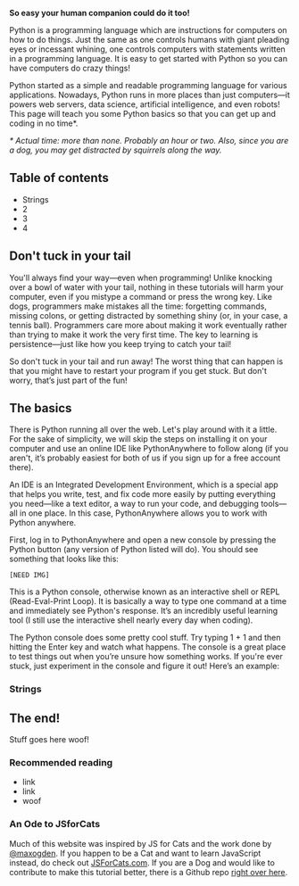 **So easy your human companion could do it too!**

Python is a programming language which are instructions for computers on how to do things. Just the same as one controls humans with giant pleading eyes or incessant whining, one controls computers with statements written in a programming language. It is easy to get started with Python so you can have computers do crazy things!

Python started as a simple and readable programming language for various applications. Nowadays, Python runs in more places than just computers—it powers web servers, data science, artificial intelligence, and even robots! This page will teach you some Python basics so that you can get up and coding in no time*.

_* Actual time: more than none. Probably an hour or two. Also, since you are a dog, you may get distracted by squirrels along the way._

## Table of contents

- Strings
- 2
- 3
- 4

## Don't tuck in your tail

You'll always find your way—even when programming! Unlike knocking over a bowl of water with your tail, nothing in these tutorials will harm your computer, even if you mistype a command or press the wrong key. Like dogs, programmers make mistakes all the time: forgetting commands, missing colons, or getting distracted by something shiny (or, in your case, a tennis ball). Programmers care more about making it work eventually rather than trying to make it work the very first time. The key to learning is persistence—just like how you keep trying to catch your tail!

So don't tuck in your tail and run away! The worst thing that can happen is that you might have to restart your program if you get stuck. But don't worry, that’s just part of the fun!

## The basics

There is Python running all over the web. Let's play around with it a little. For the sake of simplicity, we will skip the steps on installing it on your computer and use an online IDE like PythonAnywhere to follow along (if you aren't, it’s probably easiest for both of us if you sign up for a free account there). 

An IDE is an Integrated Development Environment, which is a special app that helps you write, test, and fix code more easily by putting everything you need—like a text editor, a way to run your code, and debugging tools—all in one place. In this case, PythonAnywhere allows you to work with Python anywhere.

First, log in to PythonAnywhere and open a new console by pressing the Python button (any version of Python listed will do). You should see something that looks like this:

`[NEED IMG]`

This is a Python console, otherwise known as an interactive shell or REPL (Read-Eval-Print Loop). It is basically a way to type one command at a time and immediately see Python's response. It’s an incredibly useful learning tool (I still use the interactive shell nearly every day when coding).

The Python console does some pretty cool stuff. Try typing 1 + 1 and then hitting the Enter key and watch what happens. The console is a great place to test things out when you’re unsure how something works. If you're ever stuck, just experiment in the console and figure it out! Here’s an example:

### Strings


## The end!

Stuff goes here woof!

### Recommended reading

- link
- link
- woof

### An Ode to JSforCats

Much of this website was inspired by JS for Cats and the work done by <a href="https://github.com/max-mapper" target="_blank">@maxogden</a>. If you happen to be a Cat and want to learn JavaScript instead, do check out <a href="http://jsforcats.com/" target="_blank">JSForCats.com</a>. If you are a Dog and would like to contribute to make this tutorial better, there is a Github repo <a href="https://github.com/annundefined/python-for-dogs" target="_blank">right over here</a>. 
